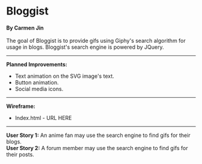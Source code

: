 # Bloggist
<b>By Carmen Jin</b><br><br>
The goal of Bloggist is to provide gifs using Giphy's search algorithm for usage in blogs.
Bloggist's search engine is powered by JQuery.
<hr>
<b>Planned Improvements:</b><br>
<ul><li>Text animation on the SVG image's text.
<li>Button animation. 
<li>Social media icons.
</ul>
<hr>
  <b>Wireframe:</b>
  <ul><li>Index.html - URL HERE</ul>
<hr>
  <b>User Story 1:</b> An anime fan may use the search engine to find gifs for their blogs.<br>
  <b>User Story 2:</b> A forum member may use the search engine to find gifs for their posts.<br>

